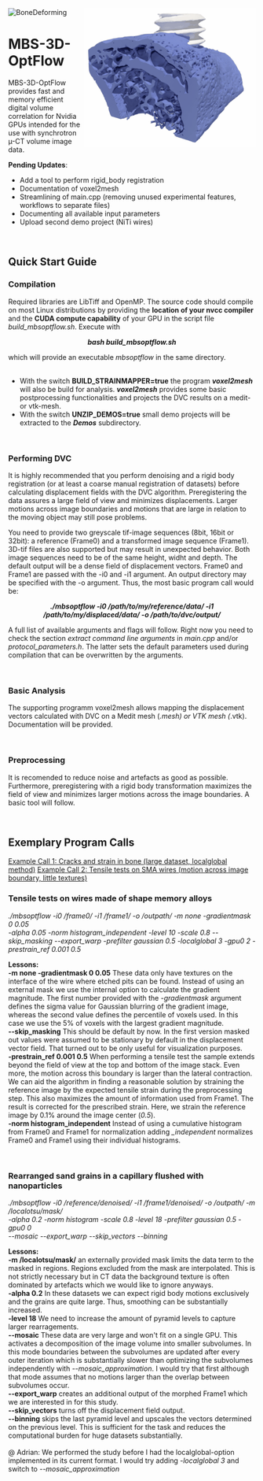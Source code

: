 

<picture>
  <img src="syn0134_deformation.gif" width="350" title="bone deformation during screw push-out" align="right">
  <img alt="BoneDeforming">
</picture>

# MBS-3D-OptFlow

MBS-3D-OptFlow provides fast and memory efficient digital volume correlation for Nvidia GPUs intended for the use with synchrotron µ-CT volume image data.

**Pending Updates**:
  - Add a tool to perform rigid_body registration
  - Documentation of voxel2mesh
  - Streamlining of main.cpp (removing unused experimental features, workflows to separate files)
  - Documenting all available input parameters
  - Upload second demo project (NiTi wires)
<br>

## Quick Start Guide

### Compilation

Required libraries are LibTiff and OpenMP. The source code should compile on most Linux distributions by providing the **location of your nvcc compiler** and the **CUDA compute capability** of your GPU in the script file *build_mbsoptflow.sh*. Execute with 

***<p align="center"> bash build_mbsoptflow.sh </p>***

which will provide an executable *mbsoptflow* in the same directory.
<br>
<br> 
- With the switch **BUILD_STRAINMAPPER=true** the program ***voxel2mesh*** will also be build for analysis. ***voxel2mesh*** provides some basic postprocessing functionalities and projects the DVC results on a medit- or vtk-mesh.
- With the switch **UNZIP_DEMOS=true** small demo projects will be extracted to the ***Demos*** subdirectory.
<br>

### Performing DVC

It is highly recommended that you perform denoising and a rigid body registration (or at least a coarse manual registration of datasets) before calculating displacement fields with the DVC algorithm. Preregistering the data assures a large field of view and minimizes displacements. Larger motions across image boundaries and motions that are large in relation to the moving object may still pose problems.

You need to provide two greyscale tif-image sequences (8bit, 16bit or 32bit): a reference (Frame0) and a transformed image sequence (Frame1). 3D-tif files are also supported but may result in unexpected behavior. Both image sequences need to be of the same height, widht and depth. The default output will be a dense field of displacement vectors. Frame0 and Frame1 are passed with the -i0 and -i1 argument. An output directory may be specified with the -o argument. Thus, the most basic program call would be:

***<p align="center"> ./mbsoptflow -i0 /path/to/my/reference/data/ -i1 /path/to/my/displaced/data/ -o /path/to/dvc/output/</p>***

A full list of available arguments and flags will follow. Right now you need to check the section *extract command line arguments* in *main.cpp* and/or *protocol_parameters.h*. The latter sets the default parameters  used during compilation that can be overwritten by the arguments.

<br>

### Basic Analysis

The supporting programm voxel2mesh allows mapping the displacement vectors calculated with DVC on a Medit mesh (*.mesh) or VTK mesh (*.vtk). Documentation will be provided.

<br>

### Preprocessing

It is recomended to reduce noise and artefacts as good as possible. Furthermore, preregistering with a rigid body transformation maximizes the field of view and minimizes larger motions across the image boundaries. A basic tool will follow.

<br>

## Exemplary Program Calls

[Example Call 1: Cracks and strain in bone (large dataset, localglobal method)](https://github.com/brunsst/MBS-3D-OptFlow/blob/main/examplary_call1.md)
[Example Call 2: Tensile tests on SMA wires (motion across image boundary, little textures)](https://github.com/brunsst/MBS-3D-OptFlow/blob/main/examplary_call2.md)
<br>

### Tensile tests on wires made of shape memory alloys

*./mbsoptflow -i0 /frame0/ -i1 /frame1/ -o /outpath/ -m none -gradientmask 0 0.05 <br>-alpha 0.05 -norm histogram_independent -level 10 -scale 0.8 --skip_masking --export_warp -prefilter gaussian 0.5 -localglobal 3 -gpu0 2 -prestrain_ref 0.001 0.5*

**Lessons:**
<br>
**-m none -gradientmask 0 0.05** These data only have textures on the interface of the wire where etched pits can be found. Instead of using an external mask we use the internal option to calculate the gradient magnitude. The first number provided with the *-gradientmask* argument defines the sigma value for Gaussian blurring of the gradient image, whereas the second value defines the percentile of voxels used. In this case we use the 5% of voxels with the largest gradient magnitude.
<br>
**--skip_masking** This should be default by now. In the first version masked out values were assumed to be stationary by default in the displacement vector field. That turned out to be only useful for visualization purposes.
<br>
**-prestrain_ref 0.001 0.5** When performing a tensile test the sample extends beyond the field of view at the top and bottom of the image stack. Even more, the motion across this boundary is larger than the lateral contraction. We can aid the algorithm in finding a reasonable solution by straining the reference image by the expected tensile strain during the preprocessing step. This also maximizes the amount of information used from Frame1. The result is corrected for the prescribed strain. Here, we strain the reference image by 0.1% around the image center (*0.5*). 
<br>
**-norm histogram_independent** Instead of using a cumulative histogram from Frame0 and Frame1 for normalization adding *_independent* normalizes Frame0 and Frame1 using their individual histograms.

<br>

### Rearranged sand grains in a capillary flushed with nanoparticles 

*./mbsoptflow -i0 /reference/denoised/ -i1 /frame1/denoised/ -o /outpath/ -m /localotsu/mask/<br> -alpha 0.2 -norm histogram -scale 0.8 -level 18  -prefilter gaussian 0.5 -gpu0 0<br>--mosaic --export_warp --skip_vectors --binning*

**Lessons:**
<br>
**-m /localotsu/mask/** an externally provided mask limits the data term to the masked in regions. Regions excluded from the mask are interpolated. This is not strictly necessary but in CT data the background texture is often dominated by artefacts which we would like to ignore anyways.
<br>
**-alpha 0.2** In these datasets we can expect rigid body motions exclusively and the grains are quite large. Thus, smoothing can be substantially increased.
<br>
**-level 18** We need to increase the amount of pyramid levels to capture larger rearragements.
<br>
**--mosaic** These data are very large and won't fit on a single GPU. This activates a decomposition of the image volume into smaller subvolumes. In this mode boundaries between the subvolumes are updated after every outer iteration which is substantially slower than optimizing the subvolumes independently with *--mosaic_approximation*. I would try that first although that mode assumes that no motions larger than the overlap between subvolumes occur.
<br>
**--export_warp** creates an additional output of the morphed Frame1 which we are interested in for this study.
<br>
**--skip_vectors** turns off the displacement field output.
<br>
**--binning** skips the last pyramid level and upscales the vectors determined on the previous level. This is sufficient for the task and reduces the computational burden for huge datasets substantially.
<br>
<br>
@ Adrian: We performed the study before I had the localglobal-option implemented in its current format. I would try adding *-localglobal 3* and switch to *--mosaic_approximation*
